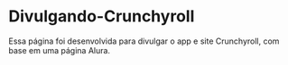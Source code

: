 # Divulgando-Crunchyroll
Essa página foi desenvolvida para divulgar o app e site Crunchyroll, com base em uma página Alura.

